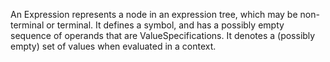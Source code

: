 An Expression represents a node in an expression tree, which may be non-terminal or terminal. It defines a symbol, and has a possibly empty sequence of operands that are ValueSpecifications. It denotes a (possibly empty) set of values when evaluated in a context.